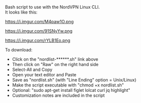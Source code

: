 Bash script to use with the NordVPN Linux CLI.  
It looks like this:

https://i.imgur.com/M4paw1O.png

https://i.imgur.com/91SNyYw.png

https://i.imgur.com/rYLB1Eo.png

To download:
- Click on the "nordlist-******.sh" link above
- Then click on "Raw" on the right hand side
- Select-All and Copy
- Open your text editor and Paste
- Save as "nordlist.sh" (with "Line Ending" option = Unix/Linux)
- Make the script executable with "chmod +x nordlist.sh"
- Optional: "sudo apt-get install figlet lolcat curl jq highlight"
- Customization notes are included in the script


